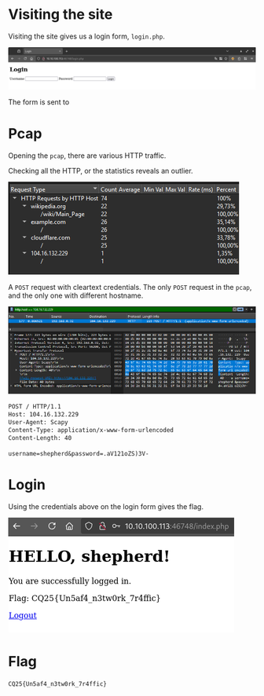 # Visiting the site

Visiting the site gives us a login form, `login.php`.

![](screenshots/1.png)

The form is sent to 

# Pcap

Opening the `pcap`, there are various HTTP traffic. 

Checking all the HTTP, or the statistics reveals an outlier.

![](screenshots/2.png)

A `POST` request with cleartext credentials. The only `POST` request in the `pcap`, and the only one with different hostname.

![](screenshots/3.png)

```
POST / HTTP/1.1
Host: 104.16.132.229
User-Agent: Scapy
Content-Type: application/x-www-form-urlencoded
Content-Length: 40

username=shepherd&password=.aV121oZS)3V-
```

# Login

Using the credentials above on the login form gives the flag.

![](screenshots/4.png)

# Flag
`CQ25{Un5af4_n3tw0rk_7r4ffic}`
